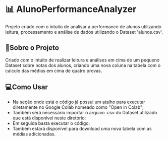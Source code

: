 # 📊 AlunoPerformanceAnalyzer
Projeto criado com o intuito de analisar a performance de alunos utilizando leitura, processamento e análise de dados utilizando o Dataset 'alunos.csv'.

## 📝Sobre o Projeto
Criado com o intuito de realizar leitura e análises em cima de um pequeno Dataset sobre notas dos alunos, criando uma nova coluna na tabela com o calculo das médias em cima de quatro provas.

## 💻Como Usar
- Na seção onde está o código já possui um atalho para executar diretamente no Google Colab nomeado como "Open in Colab";
- Também será necessário importar o arquivo .csv do Dataset utilizado que está disponível neste diretório;
- Em seguida basta executar o código;
- Também estará disponível para download uma nova tabela com as médias adicionadas.

